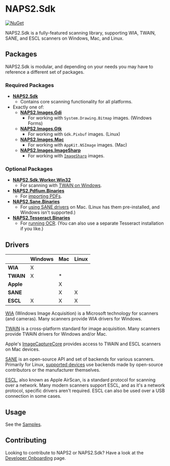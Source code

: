 # NAPS2.Sdk

[![NuGet](https://img.shields.io/nuget/v/NAPS2.Sdk)](https://www.nuget.org/packages/NAPS2.Sdk/)

NAPS2.Sdk is a fully-featured scanning library, supporting WIA, TWAIN, SANE, and ESCL scanners on Windows, Mac, and Linux.

## Packages

NAPS2.Sdk is modular, and depending on your needs you may have to reference a different set of packages.

### Required Packages

- **[NAPS2.Sdk](https://www.nuget.org/packages/NAPS2.Sdk/)**
  - Contains core scanning functionality for all platforms. 
- Exactly one of:
  - **[NAPS2.Images.Gdi](https://www.nuget.org/packages/NAPS2.Images.Gdi/)**
    - For working with `System.Drawing.Bitmap` images. (Windows Forms)
  - **[NAPS2.Images.Gtk](https://www.nuget.org/packages/NAPS2.Images.Gtk/)**
    - For working with `Gdk.Pixbuf` images. (Linux)
  - **[NAPS2.Images.Mac](https://www.nuget.org/packages/NAPS2.Images.Mac/)**
    - For working with `AppKit.NSImage` images. (Mac)
  - **[NAPS2.Images.ImageSharp](https://www.nuget.org/packages/NAPS2.Images.ImageSharp/)**
    - For working with [`ImageSharp`](https://github.com/SixLabors/ImageSharp) images.

### Optional Packages

- **[NAPS2.Sdk.Worker.Win32](https://www.nuget.org/packages/NAPS2.Sdk.Worker.Win32/)**
  - For scanning with [TWAIN on Windows](https://github.com/cyanfish/naps2/blob/master/NAPS2.Sdk.Samples/TwainSample.cs).
- **[NAPS2.Pdfium.Binaries](https://www.nuget.org/packages/NAPS2.Pdfium.Binaries/)**
  - For [importing PDFs]().
- **[NAPS2.Sane.Binaries](https://www.nuget.org/packages/NAPS2.Sane.Binaries/)**
  - For [using SANE drivers]() on Mac. (Linux has them pre-installed, and Windows isn't supported.) 
- **[NAPS2.Tesseract.Binaries](https://www.nuget.org/packages/NAPS2.Tesseract.Binaries/)**
  - For [running OCR](). (You can also use a separate Tesseract installation if you like.) 

## Drivers

|           | Windows | Mac | Linux |
|-----------|---------|-----|-------|
| **WIA**   | X       |     |       |
| **TWAIN** | X       | *   |       |
| **Apple** |         | X   |       |
| **SANE**  |         | X   | X     |
| **ESCL**  | X       | X   | X     |

[WIA](https://docs.microsoft.com/en-us/windows/win32/wia/-wia-startpage) (Windows Image Acquisition) is a Microsoft technology for scanners (and cameras). Many scanners provide WIA drivers for Windows.

[TWAIN](https://twain.org/) is a cross-platform standard for image acquisition. Many scanners provide TWAIN drivers for Windows and/or Mac.

Apple's [ImageCaptureCore](https://developer.apple.com/documentation/imagecapturecore) provides access to TWAIN and ESCL scanners on Mac devices.

[SANE](http://www.sane-project.org/) is an open-source API and set of backends for various scanners. Primarily for Linux, [supported devices](http://www.sane-project.org/sane-supported-devices.html) use backends made by open-source contributors or the manufacturer themselves.

[ESCL](https://mopria.org/mopria-escl-specification), also known as Apple AirScan, is a standard protocol for scanning over a network. Many modern scanners support ESCL, and as it's a network protocol, specific drivers aren't required. ESCL can also be used over a USB connection in some cases.

## Usage

See the [Samples](https://github.com/cyanfish/naps2/tree/master/NAPS2.Sdk.Samples).

## Contributing

<!-- TODO: Move dev onboarding to the github wiki -->
Looking to contribute to NAPS2 or NAPS2.Sdk? Have a look at the [Developer Onboarding](https://www.naps2.com/doc/dev-onboarding) page.
